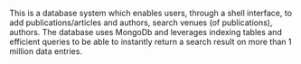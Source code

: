 This is a database system which enables users, through a shell interface, to add publications/articles and authors, search venues (of publications), authors. 
The database uses MongoDb and leverages indexing tables and efficient queries to be able to instantly return a search result on more than 1 million data entries.
